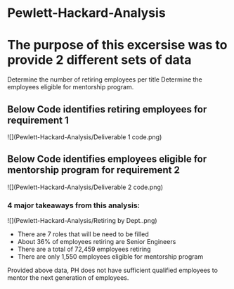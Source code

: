 # Pewlett-Hackard-Analysis

# The purpose of this excersise was to provide 2 different sets of data 
 Determine the number of retiring employees per title
 Determine the employees eligible for mentorship program. 

## Below Code identifies retiring employees for requirement 1
![](Pewlett-Hackard-Analysis/Deliverable 1 code.png)


## Below Code identifies employees eligible for mentorship program for requirement 2
![](Pewlett-Hackard-Analysis/Deliverable 2 code.png)


### 4 major takeaways from this analysis: 

![](Pewlett-Hackard-Analysis/Retiring by Dept..png)

* There are 7 roles that will be need to be filled
* About 36% of employees retiring are Senior Engineers
* There are a total of 72,459 employees retiring 
* There are only 1,550 employees eligible for mentorship program


Provided above data, PH does not have sufficient qualified employees to mentor the next generation of employees.   






